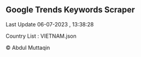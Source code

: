 

## Google Trends Keywords Scraper 
 
Last Update 06-07-2023 , 13:38:28

Country List :
VIETNAM.json



© Abdul Muttaqin 
